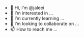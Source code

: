 - 👋 Hi, I’m @jaleei
- 👀 I’m interested in ...
- 🌱 I’m currently learning ...
- 💞️ I’m looking to collaborate on ...
- 📫 How to reach me ...

<!---
jaleei/jaleei is a ✨ special ✨ repository because its `README.md` (this file) appears on your GitHub profile.
You can click the Preview link to take a look at your changes.
--->
